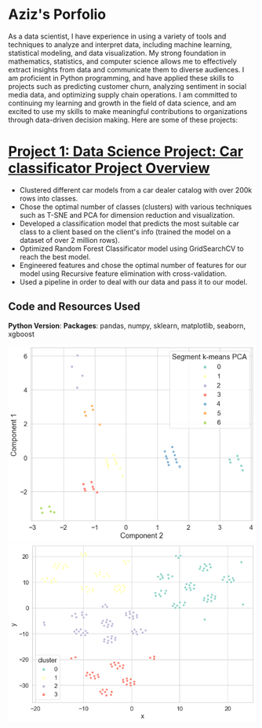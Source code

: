 # Aziz's Porfolio
As a data scientist, I have experience in using a variety of tools and techniques to analyze and interpret data, including machine learning, statistical modeling, and data visualization. My strong foundation in mathematics, statistics, and computer science allows me to effectively extract insights from data and communicate them to diverse audiences. I am proficient in Python programming, and have applied these skills to projects such as predicting customer churn, analyzing sentiment in social media data, and optimizing supply chain operations. I am committed to continuing my learning and growth in the field of data science, and am excited to use my skills to make meaningful contributions to organizations through data-driven decision making.
Here are some of these projects:

# [Project 1: Data Science Project: Car classificator Project Overview](https://github.com/AzizRom17/Car_classification)
* Clustered different car models from a car dealer catalog with over 200k rows into classes.
* Chose the optimal number of classes (clusters) with various techniques such as T-SNE and PCA for dimension reduction and visualization.
* Developed a classification model that predicts the most suitable car class to a client based on the client's info (trained the model on a dataset of over 2 million rows).
* Optimized Random Forest Classificator model using GridSearchCV to reach the best model.
* Engineered features and chose the optimal number of features for our model using Recursive feature elimination with cross-validation.
* Used a pipeline in order to deal with our data and pass it to our model.

## Code and Resources Used
**Python Version**:
**Packages**: pandas, numpy, sklearn, matplotlib, seaborn, xgboost

![pca](/images/pca.png)
![t-sne](/images/t-sne.png)

